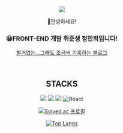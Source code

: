 
<div align=center>

<img src="https://capsule-render.vercel.app/api?type=waving&color=auto&height=300&section=header&text=Hello! %20I'm Mini&fontSize=80&fontColor=d6ace6" />


🤖안녕하세요! 
### 😀FRONT-END 개발 취준생 정민희입니다! 

[별거없는...그래도 조금씩 기록하는 블로그](https://mini1122.tistory.com/)


&nbsp;
&nbsp;
&nbsp;




## STACKS

  <img src="https://img.shields.io/badge/html5-E34F26?style=for-the-badge&logo=html5&logoColor=white"> <img src="https://img.shields.io/badge/css-1572B6?style=for-the-badge&logo=css3&logoColor=white"> 
  <img src="https://img.shields.io/badge/javascript-F7DF1E?style=for-the-badge&logo=javascript&logoColor=black"> 
![React](https://img.shields.io/badge/react-%2320232a.svg?style=for-the-badge&logo=react&logoColor=%2361DAFB)


[![Solved.ac
프로필](http://mazassumnida.wtf/api/v2/generate_badge?boj=alsgml1640)](https://solved.ac/alsgml1640)


[![Top Langs](https://github-readme-stats.vercel.app/api/top-langs/?username=alsgml1640)](https://github.com/alsgml1640/github-readme-stats)


</div>
